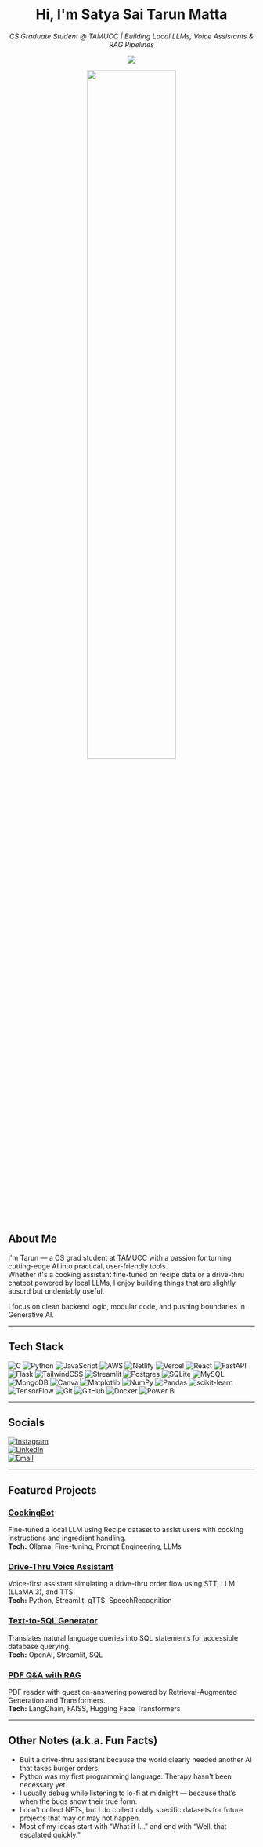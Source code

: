 <h1 align="center">Hi, I'm Satya Sai Tarun Matta</h1>
<p align="center">
  <em>CS Graduate Student @ TAMUCC | Building Local LLMs, Voice Assistants & RAG Pipelines</em>
</p>

<p align="center">
  <img src="https://readme-typing-svg.demolab.com?font=Fira+Code&size=22&duration=4000&pause=1000&color=F77300&center=true&vCenter=true&width=700&lines=Building+real-world+tools+with+Python;Powered+by+Flask+%7C+Docker+%7C+LLMs;Dev-who-cooks+clean+code+%26+biryani" />
</p>

<p align="center">
  <img src="https://raw.githubusercontent.com/andreasbm/readme/master/assets/lines/colored.png" width="60%" />
</p>

## About Me
I'm Tarun — a CS grad student at TAMUCC with a passion for turning cutting-edge AI into practical, user-friendly tools.  
Whether it's a cooking assistant fine-tuned on recipe data or a drive-thru chatbot powered by local LLMs, I enjoy building things that are slightly absurd but undeniably useful.

I focus on clean backend logic, modular code, and pushing boundaries in Generative AI.

---

## Tech Stack
![C](https://img.shields.io/badge/c-%2300599C.svg?style=flat&logo=c&logoColor=white) 
![Python](https://img.shields.io/badge/python-3670A0?style=flat&logo=python&logoColor=ffdd54) 
![JavaScript](https://img.shields.io/badge/javascript-%23323330.svg?style=flat&logo=javascript&logoColor=%23F7DF1E) 
![AWS](https://img.shields.io/badge/AWS-%23FF9900.svg?style=flat&logo=amazon-aws&logoColor=white) 
![Netlify](https://img.shields.io/badge/netlify-%23000000.svg?style=flat&logo=netlify&logoColor=#00C7B7) 
![Vercel](https://img.shields.io/badge/vercel-%23000000.svg?style=flat&logo=vercel&logoColor=white) 
![React](https://img.shields.io/badge/react-%2320232a.svg?style=flat&logo=react&logoColor=%2361DAFB) 
![FastAPI](https://img.shields.io/badge/FastAPI-005571?style=flat&logo=fastapi) 
![Flask](https://img.shields.io/badge/flask-%23000.svg?style=flat&logo=flask&logoColor=white) 
![TailwindCSS](https://img.shields.io/badge/tailwindcss-%2338B2AC.svg?style=flat&logo=tailwind-css&logoColor=white) 
![Streamlit](https://img.shields.io/badge/Streamlit-%23FE4B4B.svg?style=flat&logo=streamlit&logoColor=white) 
![Postgres](https://img.shields.io/badge/postgres-%23316192.svg?style=flat&logo=postgresql&logoColor=white) 
![SQLite](https://img.shields.io/badge/sqlite-%2307405e.svg?style=flat&logo=sqlite&logoColor=white) 
![MySQL](https://img.shields.io/badge/mysql-4479A1.svg?style=flat&logo=mysql&logoColor=white) 
![MongoDB](https://img.shields.io/badge/MongoDB-%234ea94b.svg?style=flat&logo=mongodb&logoColor=white) 
![Canva](https://img.shields.io/badge/Canva-%2300C4CC.svg?style=flat&logo=Canva&logoColor=white) 
![Matplotlib](https://img.shields.io/badge/Matplotlib-%23ffffff.svg?style=flat&logo=Matplotlib&logoColor=black) 
![NumPy](https://img.shields.io/badge/numpy-%23013243.svg?style=flat&logo=numpy&logoColor=white) 
![Pandas](https://img.shields.io/badge/pandas-%23150458.svg?style=flat&logo=pandas&logoColor=white) 
![scikit-learn](https://img.shields.io/badge/scikit--learn-%23F7931E.svg?style=flat&logo=scikit-learn&logoColor=white) 
![TensorFlow](https://img.shields.io/badge/TensorFlow-%23FF6F00.svg?style=flat&logo=TensorFlow&logoColor=white) 
![Git](https://img.shields.io/badge/git-%23F05033.svg?style=flat&logo=git&logoColor=white) 
![GitHub](https://img.shields.io/badge/github-%23121011.svg?style=flat&logo=github&logoColor=white) 
![Docker](https://img.shields.io/badge/docker-%230db7ed.svg?style=flat&logo=docker&logoColor=white) 
![Power Bi](https://img.shields.io/badge/power_bi-F2C811?style=flat&logo=powerbi&logoColor=black)

---

## Socials
[![Instagram](https://img.shields.io/badge/Instagram-%23E4405F.svg?logo=Instagram&logoColor=white)](https://instagram.com/_tarun_matta_)  
[![LinkedIn](https://img.shields.io/badge/LinkedIn-%230077B5.svg?logo=linkedin&logoColor=white)](https://linkedin.com/in/sstmatta)  
[![Email](https://img.shields.io/badge/Email-D14836?logo=gmail&logoColor=white)](mailto:sstmatta@gmail.com)

---

## Featured Projects

### [CookingBot](https://github.com/tarun0matta)  
Fine-tuned a local LLM using Recipe dataset to assist users with cooking instructions and ingredient handling.  
**Tech:** Ollama, Fine-tuning, Prompt Engineering, LLMs

### [Drive-Thru Voice Assistant](https://github.com/tarun0matta/drivethru-chatbot)  
Voice-first assistant simulating a drive-thru order flow using STT, LLM (LLaMA 3), and TTS.  
**Tech:** Python, Streamlit, gTTS, SpeechRecognition

### [Text-to-SQL Generator](https://github.com/tarun0matta/text-2-sql)  
Translates natural language queries into SQL statements for accessible database querying.  
**Tech:** OpenAI, Streamlit, SQL

### [PDF Q&A with RAG](https://github.com/tarun0matta/rag-implementation)  
PDF reader with question-answering powered by Retrieval-Augmented Generation and Transformers.  
**Tech:** LangChain, FAISS, Hugging Face Transformers

---

## Other Notes (a.k.a. Fun Facts)
- Built a drive-thru assistant because the world clearly needed another AI that takes burger orders.
- Python was my first programming language. Therapy hasn't been necessary yet.
- I usually debug while listening to lo-fi at midnight — because that’s when the bugs show their true form.
- I don’t collect NFTs, but I do collect oddly specific datasets for future projects that may or may not happen.
- Most of my ideas start with “What if I…” and end with “Well, that escalated quickly.”

